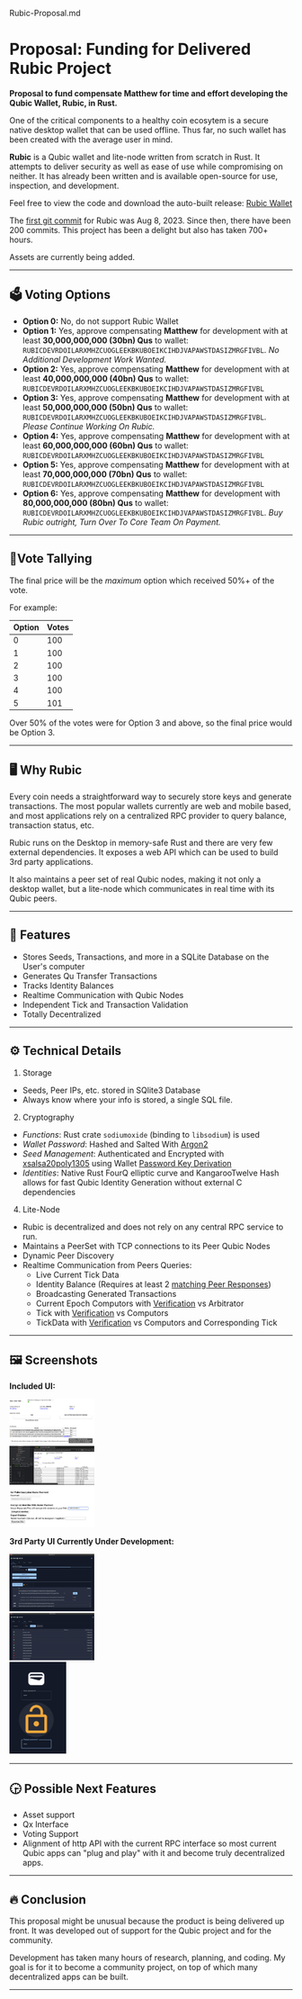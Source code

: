 Rubic-Proposal.md

# Proposal: Funding for Delivered Rubic Project

**Proposal to fund compensate Matthew for time and effort developing the Qubic Wallet, Rubic, in Rust.**

One of the critical components to a healthy coin ecosytem is a secure native desktop wallet that can be used offline. Thus far, no such wallet has been created with the average user in mind.

**Rubic** is a Qubic wallet and lite-node written from scratch in Rust. It attempts to deliver security as well as ease of use while compromising on neither. It has already been written and is available open-source for use, inspection, and development.


Feel free to view the code and download the auto-built release: [Rubic Wallet](https://github.com/matthewdarnell/rubic)

The [first git commit](https://github.com/MatthewDarnell/rubic/commit/345e68c7f730cfde8a1fbb68bb1842029c423403) for Rubic was Aug 8, 2023. Since then, there have been 200 commits.
This project has been a delight but also has taken 700+ hours.

Assets are currently being added.

---

## 🗳 Voting Options

- **Option 0:** No, do not support Rubic Wallet
- **Option 1:** Yes, approve compensating **Matthew** for development with at least **30,000,000,000 (30bn) Qus** to wallet:  
  `RUBICDEVRDOILARXMHZCUOGLEEKBKUBOEIKCIHDJVAPAWSTDASIZMRGFIVBL`. *No Additional Development Work Wanted.*
- **Option 2:** Yes, approve compensating **Matthew** for development with at least **40,000,000,000 (40bn) Qus** to wallet:  
  `RUBICDEVRDOILARXMHZCUOGLEEKBKUBOEIKCIHDJVAPAWSTDASIZMRGFIVBL`  
- **Option 3:** Yes, approve compensating **Matthew** for development with at least **50,000,000,000 (50bn) Qus** to wallet:  
  `RUBICDEVRDOILARXMHZCUOGLEEKBKUBOEIKCIHDJVAPAWSTDASIZMRGFIVBL`. *Please Continue Working On Rubic.* 
- **Option 4:** Yes, approve compensating **Matthew** for development with at least **60,000,000,000 (60bn) Qus** to wallet:  
  `RUBICDEVRDOILARXMHZCUOGLEEKBKUBOEIKCIHDJVAPAWSTDASIZMRGFIVBL`  
- **Option 5:** Yes, approve compensating **Matthew** for development with at least **70,000,000,000 (70bn) Qus** to wallet:  
  `RUBICDEVRDOILARXMHZCUOGLEEKBKUBOEIKCIHDJVAPAWSTDASIZMRGFIVBL`  
- **Option 6:** Yes, approve compensating **Matthew** for development with **80,000,000,000 (80bn) Qus** to wallet:  
  `RUBICDEVRDOILARXMHZCUOGLEEKBKUBOEIKCIHDJVAPAWSTDASIZMRGFIVBL`. *Buy Rubic outright, Turn Over To Core Team On Payment.*

---

## 📝Vote Tallying

The final price will be the *maximum* option which received 50%+ of the vote.

For example:

| Option | Votes |
|--------|-------|
| 0      | 100   |
| 1      | 100   |
| 2      | 100   |
| 3      | 100   |
| 4      | 100   |
| 5      | 101   |

Over 50% of the votes were for Option 3 and above, so the final price would be Option 3.

---

## 	🖥 Why Rubic

Every coin needs a straightforward way to securely store keys and generate transactions. The most popular wallets currently are web and mobile based, and most applications rely on a centralized RPC provider to query balance, transaction status, etc.

Rubic runs on the Desktop in memory-safe Rust and there are very few external dependencies. It exposes a web API which can be used to build 3rd party applications.

It also maintains a peer set of real Qubic nodes, making it not only a desktop wallet, but a lite-node which communicates in real time with its Qubic peers.


---

## 🔏 Features

- Stores Seeds, Transactions, and more in a SQLite Database on the User's computer
- Generates Qu Transfer Transactions
- Tracks Identity Balances
- Realtime Communication with Qubic Nodes
- Independent Tick and Transaction Validation
- Totally Decentralized
---

## ⚙ Technical Details

1. Storage
- Seeds, Peer IPs, etc. stored in SQlite3 Database
- Always know where your info is stored, a single SQL file.

2. Cryptography
- *Functions*: Rust crate `sodiumoxide` (binding to `libsodium`) is used
- *Wallet Password*: Hashed and Salted With [Argon2](https://docs.rs/sodiumoxide/latest/sodiumoxide/crypto/pwhash/argon2id13/index.html)
- *Seed Management*: Authenticated and Encrypted with [xsalsa20poly1305](https://nacl.cr.yp.to/secretbox.html) using Wallet [Password Key Derivation](https://docs.rs/sodiumoxide/latest/sodiumoxide/crypto/pwhash/index.html)
- *Identities*: Native Rust FourQ elliptic curve and KangarooTwelve Hash allows for fast Qubic Identity Generation without external C dependencies

4. Lite-Node
- Rubic is decentralized and does not rely on any central RPC service to run.
- Maintains a PeerSet with TCP connections to its Peer Qubic Nodes
- Dynamic Peer Discovery
- Realtime Communication from Peers Queries:
  - Live Current Tick Data
  - Identity Balance (Requires at least 2 [matching Peer Responses](https://github.com/MatthewDarnell/rubic/blob/main/store/src/sqlite/identity.rs#L225))
  - Broadcasting Generated Transactions
  - Current Epoch Computors with [Verification](https://github.com/MatthewDarnell/rubic/blob/main/consensus/src/computor.rs#L40) vs Arbitrator
  - Tick with [Verification](https://github.com/MatthewDarnell/rubic/blob/main/consensus/src/quorum_votes.rs#L20) vs Computors
  - TickData with [Verification](https://github.com/MatthewDarnell/rubic/blob/main/consensus/src/tick_data.rs#L140) vs Computors and Corresponding Tick

---

## 🖼 Screenshots

**Included UI:**

<img style="max-width: 30%; max-height: 5%;" src="/images/balances.png"/>\
<img style="max-width: 30%; max-height: 5%;" src="/images/peers.png" />\
<img style="max-width: 30%; max-height: 5%;" src="/images/additional_features.png" />

**3rd Party UI Currently Under Development:**

<img style="max-width: 30%; max-height: 5%;" src="/images/tx.png" />\
<img style="max-width: 30%; max-height: 5%;" src="/images/peer.png" />\
<img style="max-width: 20%; max-height: 3%;" src="/images/pw.png" />

---

## 🕞 Possible Next Features

- Asset support
- Qx Interface
- Voting Support
- Alignment of http API with the current RPC interface so most current Qubic apps can "plug and play" with it and become truly decentralized apps.

---

## 🔥 Conclusion

This proposal might be unusual because the product is being delivered up front. It was developed out of support for the Qubic project and for the community.

Development has taken many hours of research, planning, and coding. My goal is for it to become a community project, on top of which many decentralized apps can be built.

----------


